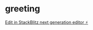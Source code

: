 # greeting

[Edit in StackBlitz next generation editor ⚡️](https://stackblitz.com/~/github.com/Satwinder-stack/greeting)